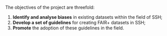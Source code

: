 The objectives of the project are threefold: 

1. **Identify and analyse biases** in existing datasets within the field of SSH;
2. **Develop a set of guidelines** for creating FAIR+ datasets in SSH;
3. **Promote** the adoption of these guidelines in the field.
